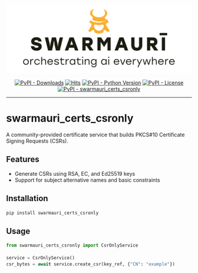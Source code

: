 ![Swarmauri Logo](https://github.com/swarmauri/swarmauri-sdk/blob/3d4d1cfa949399d7019ae9d8f296afba773dfb7f/assets/swarmauri.brand.theme.svg)

<p align="center">
    <a href="https://pypi.org/project/swarmauri_certs_csronly/">
        <img src="https://img.shields.io/pypi/dm/swarmauri_certs_csronly" alt="PyPI - Downloads"/></a>
    <a href="https://hits.sh/github.com/swarmauri/swarmauri-sdk/tree/master/pkgs/community/swarmauri_certs_csronly/">
        <img alt="Hits" src="https://hits.sh/github.com/swarmauri/swarmauri-sdk/tree/master/pkgs/community/swarmauri_certs_csronly.svg"/></a>
    <a href="https://pypi.org/project/swarmauri_certs_csronly/">
        <img src="https://img.shields.io/pypi/pyversions/swarmauri_certs_csronly" alt="PyPI - Python Version"/></a>
    <a href="https://pypi.org/project/swarmauri_certs_csronly/">
        <img src="https://img.shields.io/pypi/l/swarmauri_certs_csronly" alt="PyPI - License"/></a>
    <a href="https://pypi.org/project/swarmauri_certs_csronly/">
        <img src="https://img.shields.io/pypi/v/swarmauri_certs_csronly?label=swarmauri_certs_csronly&color=green" alt="PyPI - swarmauri_certs_csronly"/></a>

</p>

---

# swarmauri_certs_csronly

A community-provided certificate service that builds PKCS#10 Certificate Signing Requests (CSRs).

## Features
- Generate CSRs using RSA, EC, and Ed25519 keys
- Support for subject alternative names and basic constraints

## Installation
```bash
pip install swarmauri_certs_csronly
```

## Usage
```python
from swarmauri_certs_csronly import CsrOnlyService

service = CsrOnlyService()
csr_bytes = await service.create_csr(key_ref, {"CN": "example"})
```
